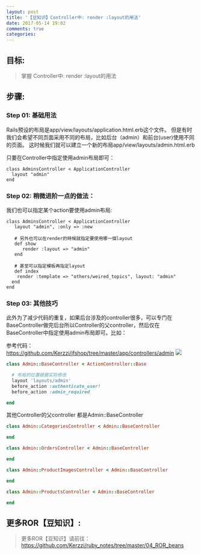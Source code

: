```yaml
---
layout: post
title: '【豆知识】Controller中: render :layout的用法'
date: 2017-05-14 19:02
comments: true
categories: 
---
```

## 目标:
> 掌握 Controller中: render :layout的用法

## 步骤:

### Step 01: 基础用法
Rails预设的布局是app/view/layouts/application.html.erb这个文件。
但是有时我们会希望不同页面采用不同的布局，比如后台（admin）和前台(user)使用不同的页面。
这时候我们就可以建立一个新的布局app/view/layouts/admin.html.erb

只要在Controller中指定使用admin布局即可：
```
class AdminsController < ApplicationController
  layout "admin"
end
```

### Step 02: 稍微进阶一点的做法：
我们也可以指定某个action要使用admin布局:

```
class AdminsController < ApplicationController
   layout "admin", :only => :new
   
   # 另外也可以在render的時候就指定要使用哪一個layout
   def show
      render :layout => "admin"
   end

   # 甚至可以指定模板再指定layout
   def index
    render :template => "others/weired_topics", layout: "admin"
  end
end
```

### Step 03: 其他技巧
此外为了减少代码的重复，如果后台涉及的controller很多，可以专门在BaseController做完后台所以Controller的父controller，然后仅在BaseController中指定使用admin布局即可。比如：

参考代码：https://github.com/Kerzzi/jfshop/tree/master/app/controllers/admin
![](https://ww4.sinaimg.cn/large/006tNc79gy1fgqqwi402xj31ki0pm406.jpg)

```ruby app/controllers/admin/base_controller.rb
class Admin::BaseController < ActionController::Base

  # 布局的位置根据实际修改
  layout 'layouts/admin'
  before_action :authenticate_user!
  before_action :admin_required

end
```

其他Controller的父controller 都是Admin::BaseController

```ruby app/controllers/admin/categories_controller.rb
class Admin::CategoriesController < Admin::BaseController

end
```

```ruby app/controllers/admin/orders_controller.rb
class Admin::OrdersController < Admin::BaseController

end
```

```ruby app/controllers/admin/product_images_controller.rb
class Admin::ProductImagesController < Admin::BaseController

end
```

```ruby app/controllers/admin/product_images_controller.rb
class Admin::ProductsController < Admin::BaseController

end
```

## 更多ROR【豆知识】:
> 更多ROR【豆知识】请前往：https://github.com/Kerzzi/ruby_notes/tree/master/04_ROR_beans
